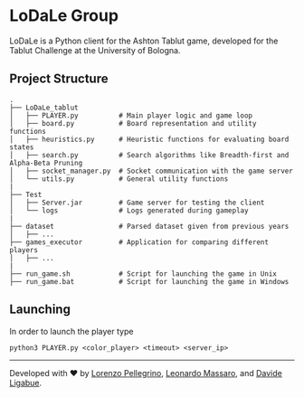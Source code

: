 # LoDaLe Group

LoDaLe is a Python client for the Ashton Tablut game, developed for the Tablut Challenge at the University of Bologna.

## Project Structure

```
.
├── LoDaLe_tablut
│   ├── PLAYER.py          # Main player logic and game loop
│   ├── board.py           # Board representation and utility functions
│   ├── heuristics.py      # Heuristic functions for evaluating board states
│   ├── search.py          # Search algorithms like Breadth-first and Alpha-Beta Pruning
│   ├── socket_manager.py  # Socket communication with the game server
│   └── utils.py           # General utility functions
|
├── Test
│   ├── Server.jar         # Game server for testing the client
│   └── logs               # Logs generated during gameplay
|
├── dataset                # Parsed dataset given from previous years
│   ├── ...
├── games_executor         # Application for comparing different players
│   ├── ...
|
├── run_game.sh            # Script for launching the game in Unix
├── run_game.bat           # Script for launching the game in Windows
```

## Launching

In order to launch the player type 
```
python3 PLAYER.py <color_player> <timeout> <server_ip>
```

---
Developed with ❤️ by [Lorenzo Pellegrino](https://github.com/lollopelle01), [Leonardo Massaro](https://github.com/leomass), and [Davide Ligabue](https://github.com/davideligabue).
